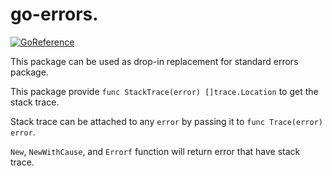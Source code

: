 # go-errors.

[![GoReference](https://pkg.go.dev/badge/github.com/payfazz/go-errors/v2)](https://pkg.go.dev/github.com/payfazz/go-errors/v2)

This package can be used as drop-in replacement for standard errors package.

This package provide `func StackTrace(error) []trace.Location` to get the stack trace.

Stack trace can be attached to any `error` by passing it to `func Trace(error) error`.

`New`, `NewWithCause`, and `Errorf` function will return error that have stack trace.
